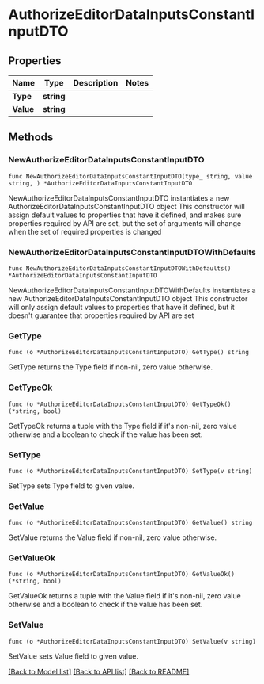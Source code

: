 # AuthorizeEditorDataInputsConstantInputDTO

## Properties

Name | Type | Description | Notes
------------ | ------------- | ------------- | -------------
**Type** | **string** |  | 
**Value** | **string** |  | 

## Methods

### NewAuthorizeEditorDataInputsConstantInputDTO

`func NewAuthorizeEditorDataInputsConstantInputDTO(type_ string, value string, ) *AuthorizeEditorDataInputsConstantInputDTO`

NewAuthorizeEditorDataInputsConstantInputDTO instantiates a new AuthorizeEditorDataInputsConstantInputDTO object
This constructor will assign default values to properties that have it defined,
and makes sure properties required by API are set, but the set of arguments
will change when the set of required properties is changed

### NewAuthorizeEditorDataInputsConstantInputDTOWithDefaults

`func NewAuthorizeEditorDataInputsConstantInputDTOWithDefaults() *AuthorizeEditorDataInputsConstantInputDTO`

NewAuthorizeEditorDataInputsConstantInputDTOWithDefaults instantiates a new AuthorizeEditorDataInputsConstantInputDTO object
This constructor will only assign default values to properties that have it defined,
but it doesn't guarantee that properties required by API are set

### GetType

`func (o *AuthorizeEditorDataInputsConstantInputDTO) GetType() string`

GetType returns the Type field if non-nil, zero value otherwise.

### GetTypeOk

`func (o *AuthorizeEditorDataInputsConstantInputDTO) GetTypeOk() (*string, bool)`

GetTypeOk returns a tuple with the Type field if it's non-nil, zero value otherwise
and a boolean to check if the value has been set.

### SetType

`func (o *AuthorizeEditorDataInputsConstantInputDTO) SetType(v string)`

SetType sets Type field to given value.


### GetValue

`func (o *AuthorizeEditorDataInputsConstantInputDTO) GetValue() string`

GetValue returns the Value field if non-nil, zero value otherwise.

### GetValueOk

`func (o *AuthorizeEditorDataInputsConstantInputDTO) GetValueOk() (*string, bool)`

GetValueOk returns a tuple with the Value field if it's non-nil, zero value otherwise
and a boolean to check if the value has been set.

### SetValue

`func (o *AuthorizeEditorDataInputsConstantInputDTO) SetValue(v string)`

SetValue sets Value field to given value.



[[Back to Model list]](../README.md#documentation-for-models) [[Back to API list]](../README.md#documentation-for-api-endpoints) [[Back to README]](../README.md)


